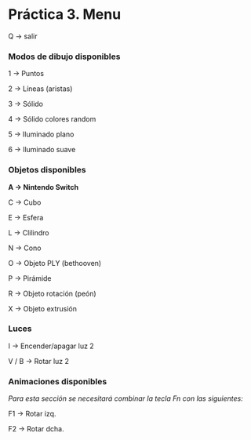 # Práctica 3. Menu

Q → salir

### Modos de dibujo disponibles

1 → Puntos

2 → Líneas (aristas)

3 → Sólido

4 → Sólido colores random

5 → Iluminado plano

6 → Iluminado suave


### Objetos disponibles
**A → Nintendo Switch**

C → Cubo

E → Esfera

L → Clilindro

N → Cono

O → Objeto PLY (bethooven)

P → Pirámide

R → Objeto rotación (peón)

X → Objeto extrusión


### Luces
I → Encender/apagar luz 2

V / B → Rotar luz 2


### Animaciones disponibles

_Para esta sección se necesitará combinar la tecla Fn con las siguientes:_

F1 → Rotar izq.

F2 → Rotar dcha.

